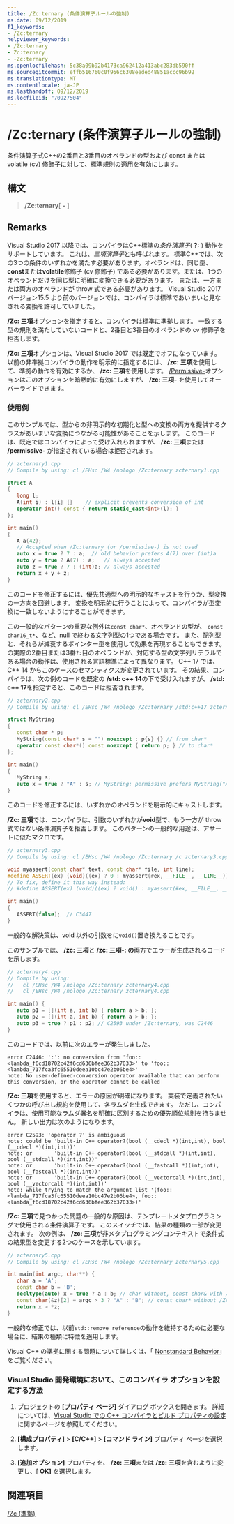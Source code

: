 ```yaml
---
title: /Zc:ternary (条件演算子ルールの強制)
ms.date: 09/12/2019
f1_keywords:
- /Zc:ternary
helpviewer_keywords:
- /Zc:ternary
- Zc:ternary
- -Zc:ternary
ms.openlocfilehash: 5c38a09b92b4173ca962412a413abc283db590ff
ms.sourcegitcommit: effb516760c0f956c6308eeded48851accc96b92
ms.translationtype: MT
ms.contentlocale: ja-JP
ms.lasthandoff: 09/12/2019
ms.locfileid: "70927504"
---
```

# <a name="zcternary-enforce-conditional-operator-rules"></a>/Zc:ternary (条件演算子ルールの強制)

条件演算子式C++の2番目と3番目のオペランドの型および const または volatile (cv) 修飾子に対して、標準規則の適用を有効にします。

## <a name="syntax"></a>構文

> **/Zc:ternary**[ **-** ]

## <a name="remarks"></a>Remarks

Visual Studio 2017 以降では、コンパイラはC++標準の*条件演算子*( **?:** ) 動作をサポートしています。 これは、*三項演算子*とも呼ばれます。 標準C++では、次の3つの条件のいずれかを満たす必要があります。オペランドは、同じ型、 **const**または**volatile**修飾子 (cv 修飾子) である必要があります。または、1つのオペランドだけを同じ型に明確に変換できる必要があります。 または、一方または両方のオペランドが throw 式である必要があります。 Visual Studio 2017 バージョン15.5 より前のバージョンでは、コンパイラは標準であいまいと見なされる変換を許可していました。

**/Zc: 三項**オプションを指定すると、コンパイラは標準に準拠します。 一致する型の規則を満たしていないコードと、2番目と3番目のオペランドの cv 修飾子を拒否します。

**/Zc: 三項**オプションは、Visual Studio 2017 では既定でオフになっています。 以前の非準拠コンパイラの動作を明示的に指定するには、 **/zc: 三項**を使用して、準拠の動作を有効にするか、 **/zc: 三項**を使用します。 [/Permissive-](permissive-standards-conformance.md)オプションはこのオプションを暗黙的に有効にしますが、 **/zc: 三項-** を使用してオーバーライドできます。

### <a name="examples"></a>使用例

このサンプルでは、型からの非明示的な初期化と型への変換の両方を提供するクラスがあいまいな変換につながる可能性があることを示します。 このコードは、既定ではコンパイラによって受け入れられますが、 **/zc: 三項**または **/permissive-** が指定されている場合は拒否されます。

```cpp
// zcternary1.cpp
// Compile by using: cl /EHsc /W4 /nologo /Zc:ternary zcternary1.cpp

struct A
{
   long l;
   A(int i) : l{i} {}    // explicit prevents conversion of int
   operator int() const { return static_cast<int>(l); }
};

int main()
{
   A a(42);
   // Accepted when /Zc:ternary (or /permissive-) is not used
   auto x = true ? 7 : a;  // old behavior prefers A(7) over (int)a
   auto y = true ? A(7) : a;   // always accepted
   auto z = true ? 7 : (int)a; // always accepted
   return x + y + z;
}
```

このコードを修正するには、優先共通型への明示的なキャストを行うか、型変換の一方向を回避します。 変換を明示的に行うことによって、コンパイラが型変換に一致しないようにすることができます。

この一般的なパターンの重要な例外は`const char*`、オペランドの型が、 `const char16_t*`、など、null で終わる文字列型の1つである場合です。 また、配列型と、それらが減衰するポインター型を使用して効果を再現することもできます。 の実際の2番目または3番`?:`目のオペランドが、対応する型の文字列リテラルである場合の動作は、使用される言語標準によって異なります。 C++ 17 では、C++ 14 からこのケースのセマンティクスが変更されています。 その結果、コンパイラは、次の例のコードを既定の **/std: c++ 14**の下で受け入れますが、 **/std: c++ 17**を指定すると、このコードは拒否されます。

```cpp
// zcternary2.cpp
// Compile by using: cl /EHsc /W4 /nologo /Zc:ternary /std:c++17 zcternary2.cpp

struct MyString
{
   const char * p;
   MyString(const char* s = "") noexcept : p{s} {} // from char*
   operator const char*() const noexcept { return p; } // to char*
};

int main()
{
   MyString s;
   auto x = true ? "A" : s; // MyString: permissive prefers MyString("A") over (const char*)s
}
```

このコードを修正するには、いずれかのオペランドを明示的にキャストします。

**/Zc: 三項**では、コンパイラは、引数のいずれかが**void**型で、もう一方が throw 式ではない条件演算子を拒否します。 このパターンの一般的な用途は、アサートに似たマクロです。

```cpp
// zcternary3.cpp
// Compile by using: cl /EHsc /W4 /nologo /Zc:ternary /c zcternary3.cpp

void myassert(const char* text, const char* file, int line);
#define ASSERT(ex) (void)((ex) ? 0 : myassert(#ex, __FILE__, __LINE__))
// To fix, define it this way instead:
// #define ASSERT(ex) (void)((ex) ? void() : myassert(#ex, __FILE__, __LINE__))

int main()
{
   ASSERT(false);  // C3447
}
```

一般的な解決策は、void 以外の引数をに`void()`置き換えることです。

このサンプルでは、 **/zc: 三項**と **/zc: 三項-: の**両方でエラーが生成されるコードを示します。

```cpp
// zcternary4.cpp
// Compile by using:
//   cl /EHsc /W4 /nologo /Zc:ternary zcternary4.cpp
//   cl /EHsc /W4 /nologo /Zc:ternary zcternary4.cpp

int main() {
   auto p1 = [](int a, int b) { return a > b; };
   auto p2 = [](int a, int b) { return a > b; };
   auto p3 = true ? p1 : p2; // C2593 under /Zc:ternary, was C2446
}
```

このコードでは、以前に次のエラーが発生しました。

```Output
error C2446: ':': no conversion from 'foo::<lambda_f6cd18702c42f6cd636bfee362b37033>' to 'foo::<lambda_717fca3fc65510deea10bc47e2b06be4>'
note: No user-defined-conversion operator available that can perform this conversion, or the operator cannot be called
```

**/Zc: 三項**を使用すると、エラーの原因が明確になります。 実装で定義されたいくつかの呼び出し規約を使用して、各ラムダを生成できます。 ただし、コンパイラは、使用可能なラムダ署名を明確に区別するための優先順位規則を持ちません。 新しい出力は次のようになります。

```Output
error C2593: 'operator ?' is ambiguous
note: could be 'built-in C++ operator?(bool (__cdecl *)(int,int), bool (__cdecl *)(int,int))'
note: or       'built-in C++ operator?(bool (__stdcall *)(int,int), bool (__stdcall *)(int,int))'
note: or       'built-in C++ operator?(bool (__fastcall *)(int,int), bool (__fastcall *)(int,int))'
note: or       'built-in C++ operator?(bool (__vectorcall *)(int,int), bool (__vectorcall *)(int,int))'
note: while trying to match the argument list '(foo::<lambda_717fca3fc65510deea10bc47e2b06be4>, foo::<lambda_f6cd18702c42f6cd636bfee362b37033>)'
```

**/Zc: 三項**で見つかった問題の一般的な原因は、テンプレートメタプログラミングで使用される条件演算子です。 このスイッチでは、結果の種類の一部が変更されます。 次の例は、 **/zc: 三項**が非メタプログラミングコンテキストで条件式の結果型を変更する2つのケースを示しています。

```cpp
// zcternary5.cpp
// Compile by using: cl /EHsc /W4 /nologo /Zc:ternary zcternary5.cpp

int main(int argc, char**) {
   char a = 'A';
   const char b = 'B';
   decltype(auto) x = true ? a : b; // char without, const char& with /Zc:ternary
   const char(&z)[2] = argc > 3 ? "A" : "B"; // const char* without /Zc:ternary
   return x > *z;
}
```

一般的な修正では、以前`std::remove_reference`の動作を維持するために必要な場合に、結果の種類に特徴を適用します。

Visual C++ の準拠に関する問題について詳しくは、「 [Nonstandard Behavior](../../cpp/nonstandard-behavior.md)」をご覧ください。

### <a name="to-set-this-compiler-option-in-the-visual-studio-development-environment"></a>Visual Studio 開発環境において、このコンパイラ オプションを設定する方法

1. プロジェクトの **[プロパティ ページ]** ダイアログ ボックスを開きます。 詳細については、[Visual Studio での C++ コンパイラとビルド プロパティの設定](../working-with-project-properties.md)に関するページを参照してください。

1. **[構成プロパティ]**  >  **[C/C++]**  >  **[コマンド ライン]** プロパティ ページを選択します。

1. **[追加オプション]** プロパティを、 **/zc: 三項**または **/zc: 三項**を含むように変更し、[ **OK]** を選択します。

## <a name="see-also"></a>関連項目

[/Zc (準拠)](zc-conformance.md)
